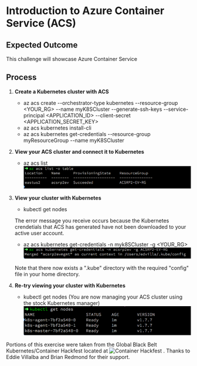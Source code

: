 # Introduction to Azure Container Service (ACS)

## Expected Outcome

This challenge will showcase Azure Container Service

## Process

1. <strong> Create a Kubernetes cluster with ACS </strong>

    * az acs create --orchestrator-type kubernetes --resource-group <YOUR_RG> --name myK8SCluster --generate-ssh-keys --service-principal <APPLICATION_ID> --client-secret <APPLICATION_SECRET_KEY>
    * az acs kubernetes install-cli 
    * az acs kubernetes get-credentials --resource-group myResourceGroup --name myK8SCluster

2. <strong> View your ACS cluster and connect it to Kubernetes </strong>

    * az acs list
    ![az acs list](./images/acs-list.png)

3. <strong> View your cluster with Kubernetes </strong>

    * kubectl get nodes

    The error message you receive occurs because the Kubernetes crendetials that ACS has generated have not been downloaded to your active user account.

    * az acs kubernetes get-credentials -n myk8SCluster -g <YOUR_RG>
    ![az acs kubernetes get-credentials](./images/az-getcred.png)
   
    Note that there now exists a ".kube" directory with the required "config" file in your home directory.

4. <strong> Re-try viewing your cluster with Kubernetes </strong>

    * kubectl get nodes (You are now managing your ACS cluster using the stock Kubernetes manager)
    ![kubectl get nodes](./images/k8sgetnodes.png)


Portions of this exercise were taken from the Global Black Belt Kubernetes/Container Hackfest located at ![Container Hackfest](https://github.com/chzbrgr71/container-hackfest) . Thanks to Eddie Villalba and Brian Redmond for their support.
